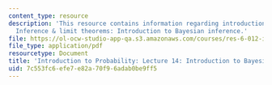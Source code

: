 ```yaml
---
content_type: resource
description: 'This resource contains information regarding introduction to probability:
  Inference & limit theorems: Introduction to Bayesian inference.'
file: https://ol-ocw-studio-app-qa.s3.amazonaws.com/courses/res-6-012-introduction-to-probability-spring-2018/7c553fc6efe7e82a70f96adab0be9ff5_MITRES_6_012S18_L14AS.pdf
file_type: application/pdf
resourcetype: Document
title: 'Introduction to Probability: Lecture 14: Introduction to Bayesian Inference'
uid: 7c553fc6-efe7-e82a-70f9-6adab0be9ff5
---
```

